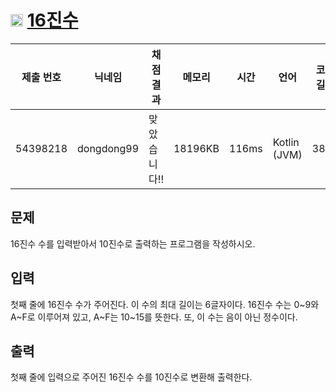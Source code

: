 # <img width="20px"  src="https://d2gd6pc034wcta.cloudfront.net/tier/4.svg" class="solvedac-tier"> [16진수](https://www.acmicpc.net/problem/1550) 

| 제출 번호 | 닉네임 | 채점 결과 | 메모리 | 시간 | 언어 | 코드 길이 |
|---|---|---|---|---|---|---|
|54398218|dongdong99|맞았습니다!! |18196KB|116ms|Kotlin (JVM)|389B|

## 문제
<p>16진수 수를 입력받아서 10진수로 출력하는 프로그램을 작성하시오.</p>

## 입력
<p>첫째 줄에 16진수 수가 주어진다. 이 수의 최대 길이는 6글자이다. 16진수 수는 0~9와 A~F로 이루어져 있고, A~F는 10~15를 뜻한다. 또, 이 수는 음이 아닌 정수이다.</p>

## 출력
<p>첫째 줄에 입력으로 주어진 16진수 수를 10진수로 변환해 출력한다.</p>

